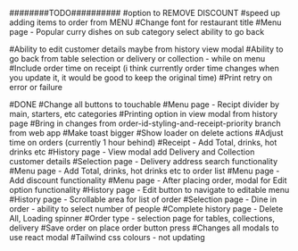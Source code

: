 ########TODO##########
#option to REMOVE DISCOUNT
#speed up adding items to order from MENU
#Change font for restaurant title
#Menu page - Popular curry dishes on sub category select ability to go back

#Ability to edit customer details maybe from history view modal
#Ability to go back from table selection or delivery or collection - while on menu
#Include order time on receipt (i think currently order time changes when you update it, it would be good to keep the original time)
#Print retry on error or failure

#DONE
#Change all buttons to touchable
#Menu page - Recipt divider by main, starters, etc categories
#Printing option in view modal from history page
#Bring in changes from order-id-styling-and-receipt-priority branch from web app
#Make toast bigger
#Show loader on delete actions
#Adjust time on orders (currently 1 hour behind)
#Receipt - Add Total, drinks, hot drinks etc
#History page - View modal add Delivery and Collection customer details
#Selection page - Delivery address search functionality
#Menu page - Add Total, drinks, hot drinks etc to order list
#Menu page - Add discount functionality
#Menu page - After placing order, modal for Edit option functionality
#History page - Edit button to navigate to editable menu
#History page - Scrollable area for list of order
#Selection page - Dine in order - ability to select number of people
#Complete history page - Delete All, Loading spinner
#Order type - selection page for tables, collections, delivery
#Save order on place order button press
#Changes all modals to use react modal
#Tailwind css colours - not updating
